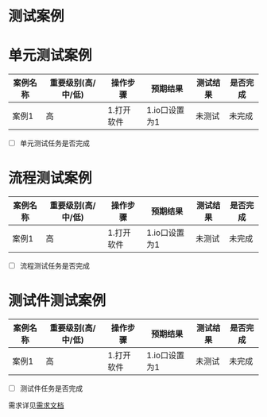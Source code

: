 # 测试案例

# 单元测试案例

|案例名称|重要级别(高/中/低)|操作步骤|预期结果|测试结果|是否完成|
| -------- | ------- |------- |------- |------- |------- |
| 案例1  | 高 |1.打开软件|1.io口设置为1|未测试|未完成|

- [ ] 单元测试任务是否完成

# 流程测试案例

|案例名称|重要级别(高/中/低)|操作步骤|预期结果|测试结果|是否完成|
| -------- | ------- |------- |------- |------- |------- |
| 案例1  | 高 |1.打开软件|1.io口设置为1|未测试|未完成|

- [ ] 流程测试任务是否完成

# 测试件测试案例

|案例名称|重要级别(高/中/低)|操作步骤|预期结果|测试结果|是否完成|
| -------- | ------- |------- |------- |------- |------- |
| 案例1  | 高 |1.打开软件|1.io口设置为1|未测试|未完成|

- [ ] 测试件任务是否完成



需求详见[需求文档](software/software_workflow/APP/1.1.0.3(待启动)/物料管理/需求文档.md)